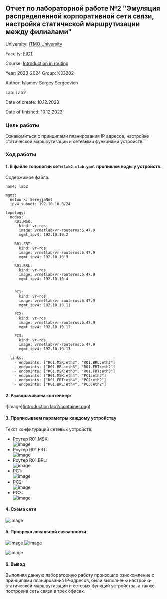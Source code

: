 ## Отчет по лабораторной работе №2 "Эмуляция распределенной корпоративной сети связи, настройка статической маршрутизации между филиалами"

University: [ITMO University](https://itmo.ru/ru/)

Faculty: [FICT](https://fict.itmo.ru)

Course: [Introduction in routing](https://github.com/itmo-ict-faculty/introduction-in-routing)

Year: 2023-2024
Group: K33202

Author: Islamov Sergey Sergeevich

Lab: Lab2

Date of create: 10.12.2023

Date of finished: 10.12.2023

### Цель работы
Ознакомиться с принципами планирования IP адресов, настройке статической маршрутизации и сетевыми функциями устройств.

### Ход работы
#### 1. В файле топологии сети ```lab2.clab.yaml``` пропишем ноды у устройств.
Содержимое файла: 
```
name: lab2

mgmt:
  network: SerejjaNet
  ipv4_subnet: 192.10.10.0/24

topology:
  nodes:
    R01.MSK:
      kind: vr-ros
      image: vrnetlab/vr-routeros:6.47.9
      mgmt_ipv4: 192.10.10.2
    
    R01.FRT:
      kind: vr-ros
      image: vrnetlab/vr-routeros:6.47.9
      mgmt_ipv4: 192.10.10.3

    R01.BRL:
      kind: vr-ros
      image: vrnetlab/vr-routeros:6.47.9
      mgmt_ipv4: 192.10.10.4


    PC1: 
      kind: vr-ros
      image: vrnetlab/vr-routeros:6.47.9
      mgmt_ipv4: 192.10.10.11

    PC2: 
      kind: vr-ros
      image: vrnetlab/vr-routeros:6.47.9
      mgmt_ipv4: 192.10.10.12

    PC3: 
      kind: vr-ros
      image: vrnetlab/vr-routeros:6.47.9
      mgmt_ipv4: 192.10.10.13

  links:
    - endpoints: ["R01.MSK:eth2", "R01.BRL:eth2"]
    - endpoints: ["R01.BRL:eth3", "R01.FRT:eth2"]
    - endpoints: ["R01.MSK:eth3", "R01.FRT:eth3"]
    - endpoints: ["R01.MSK:eth4", "PC1:eth2"]
    - endpoints: ["R01.FRT:eth4", "PC2:eth2"]
    - endpoints: ["R01.BRL:eth4", "PC3:eth2"]
```

#### 2. Разворачиваем контейнер: 
![image]([introduction lab2/container.png](https://github.com/16Angeles/2023-2024-introduction_in_routing-k33202-islamov_s_s/blob/8323823da16de9ebc49063ab48b9acbed0b86e11/introduction%20lab2/container.png))

#### 3. Прописываем параметры каждому устройству
Текст конфигураций сетевых устройств: 
- Роутер R01.MSK: \
![image](https://user-images.githubusercontent.com/64967406/207665333-30d27e36-522a-4606-ba1c-d3b3596f45c4.png)
- Роутер R01.FRT: \
![image](https://user-images.githubusercontent.com/64967406/207665369-f2a3ef74-6ee2-4631-a8cf-025d23360b46.png)
- Роутер R01.BRL: \
![image](https://user-images.githubusercontent.com/64967406/207665405-e595505b-9c3a-4d94-a1cf-a2645c879738.png)
- PC1: \
![image](https://user-images.githubusercontent.com/64967406/207665497-f6463b64-4f82-4f5a-beeb-400bfe3965d6.png)
- PC2: \
![image](https://user-images.githubusercontent.com/64967406/207665586-9a891050-711b-4035-9b7a-a432e8e350c1.png)
- PC3: \
![image](https://user-images.githubusercontent.com/64967406/207665682-d1bbf98b-609d-4112-97da-3989ea87c45c.png)

#### 4. Схема сети

![image](./lab2-scheme.jpg)

#### 5. Проврека локальной связанности
![image](https://user-images.githubusercontent.com/64967406/207947202-ce4c4a9e-5253-4286-8755-c36d13c3f43c.png)
![image](https://user-images.githubusercontent.com/64967406/207947847-76792b1b-c401-4037-848f-af9987b28544.png)

![image](https://user-images.githubusercontent.com/64967406/207949208-1fdd6a08-c305-497d-8763-cdd5887d7651.png)

#### 6. Вывод

Выполняя данную лабораторную работу произошло ознокомление с принципами планирования IP-адресов, были выполнены настройки статической маршрутизации и сетевых функций устройства, а также построена сеть связи в трех офисах.
